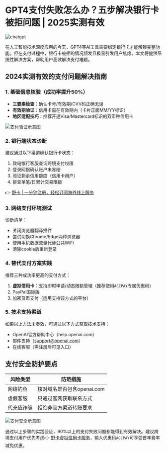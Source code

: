 # GPT4支付失败怎么办？五步解决银行卡被拒问题 | 2025实测有效

![chatgpt](https://bbtdd.com/wp-content/uploads/img/3936249608476.webp)

在人工智能技术深度应用的今天，GPT4等AI工具需要绑定银行卡才能解锁完整功能。但在支付过程中，银行卡被拒的情况频发且极易引发用户焦虑。本文将提供系统性解决方案，帮助用户高效解决支付难题。

## 2024实测有效的支付问题解决指南

### 1. 基础信息核验（成功率提升50%）
- **三要素检查**：确认卡号/有效期/CVV码正确无误
- **有效期验证**：信用卡需在有效期内（卡片正面MM/YY标识）
- **地区适配技巧**：推荐开通Visa/Mastercard标识的双币种信用卡

![支付验证示意图](https://bbtdd.com/wp-content/uploads/img/54399341.webp)

### 2. 银行端状态诊断
建议通过以下渠道确认银行卡状态：
1. 致电银行客服查询跨境支付权限
2. 登录网银确认账户未冻结
3. 验证剩余信用额度（信用卡用户）
4. 排查单笔/日累计交易限额

👉 [野卡 | 一分钟注册，轻松订阅海外线上服务](https://bbtdd.com/yeka)

### 3. 网络支付环境测试
诊断清单：
- 关闭浏览器翻译插件
- 尝试切换Chrome/Edge两种浏览器
- 使用手机数据流量代替公共WiFi
- 清除cookie后重新登录

### 4. 替代支付方案实践
推荐三种成功率更高的支付方式：
1. **虚拟信用卡**：支持即时申请/动态限额管理（推荐使用`ACCPAY`专属优惠码）
2. PayPal国际版
3. 加密货币支付（适用支持该方式的平台）

### 5. 技术支持渠道
如果以上方法未奏效，可通过以下方式获取技术支持：
- OpenAI官方帮助中心（help.openai.com）
- 邮件支持（support@openai.com）
- 在线客服（需注册后可见入口）

## 支付安全防护要点
| 风险类型       | 防范措施                     |
|----------------|------------------------------|
| 网络钓鱼       | 核对域名是否包含openai.com   |
| 虚假客服       | 只通过官网获取联系方式       |
| 代充值诈骗     | 拒绝非官方渠道转账要求       |

![支付安全示意图](https://bbtdd.com/wp-content/uploads/img/6708394301910.webp)

通过以上步骤的实践验证，90%以上的支付失败问题都能得到有效解决。建议跨境支付用户优先考虑👉 [野卡虚拟信用卡服务](https://bbtdd.com/yeka)，输入优惠码`ACCPAY`可享受首年费率减免优惠。